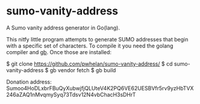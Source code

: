 # sumo-vanity-address

A Sumo vanity address generator in Go(lang).

This nitfy little program attempts to generate SUMO addresses that begin with a specific set of characters.
To compile it you need the golang compiler and [gb](https://getgb.io/). Once those are installed:

  $ git clone https://github.com/pwhelan/sumo-vanity-address/
  $ cd sumo-vanity-address
  $ gb vendor fetch
  $ gb build

Donation address: Sumoo4HoDLxbrFBuQyXubwjfjQLUteV4K2PQ6VE62UESBVfr5rv9yzHbTVX246aZAQ1nMvqmySyq73Tdsv12N4vbChacH3sDHrT
